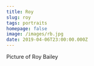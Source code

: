 ```yaml
---
title: Roy
slug: roy
tags: portraits
homepage: false
image: /images/rb.jpg
date: 2019-04-06T23:00:00.000Z
---
```

Picture of Roy Bailey
